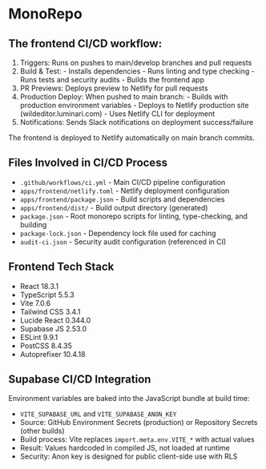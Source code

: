 # MonoRepo

## The frontend CI/CD workflow:

  1. Triggers: Runs on pushes to main/develop branches and pull requests
  2. Build & Test:
    - Installs dependencies
    - Runs linting and type checking
    - Runs tests and security audits
    - Builds the frontend app
  3. PR Previews: Deploys preview to Netlify for pull requests
  4. Production Deploy: When pushed to main branch:
    - Builds with production environment variables
    - Deploys to Netlify production site (wildeditor.luminari.com)
    - Uses Netlify CLI for deployment
  5. Notifications: Sends Slack notifications on deployment success/failure

  The frontend is deployed to Netlify automatically on main branch commits.

## Files Involved in CI/CD Process

- `.github/workflows/ci.yml` - Main CI/CD pipeline configuration
- `apps/frontend/netlify.toml` - Netlify deployment configuration
- `apps/frontend/package.json` - Build scripts and dependencies
- `apps/frontend/dist/` - Build output directory (generated)
- `package.json` - Root monorepo scripts for linting, type-checking, and building
- `package-lock.json` - Dependency lock file used for caching
- `audit-ci.json` - Security audit configuration (referenced in CI)

## Frontend Tech Stack

- React 18.3.1
- TypeScript 5.5.3
- Vite 7.0.6
- Tailwind CSS 3.4.1
- Lucide React 0.344.0
- Supabase JS 2.53.0
- ESLint 9.9.1
- PostCSS 8.4.35
- Autoprefixer 10.4.18

## Supabase CI/CD Integration

Environment variables are baked into the JavaScript bundle at build time:

- `VITE_SUPABASE_URL` and `VITE_SUPABASE_ANON_KEY`
- Source: GitHub Environment Secrets (production) or Repository Secrets (other builds)
- Build process: Vite replaces `import.meta.env.VITE_*` with actual values
- Result: Values hardcoded in compiled JS, not loaded at runtime
- Security: Anon key is designed for public client-side use with RLS